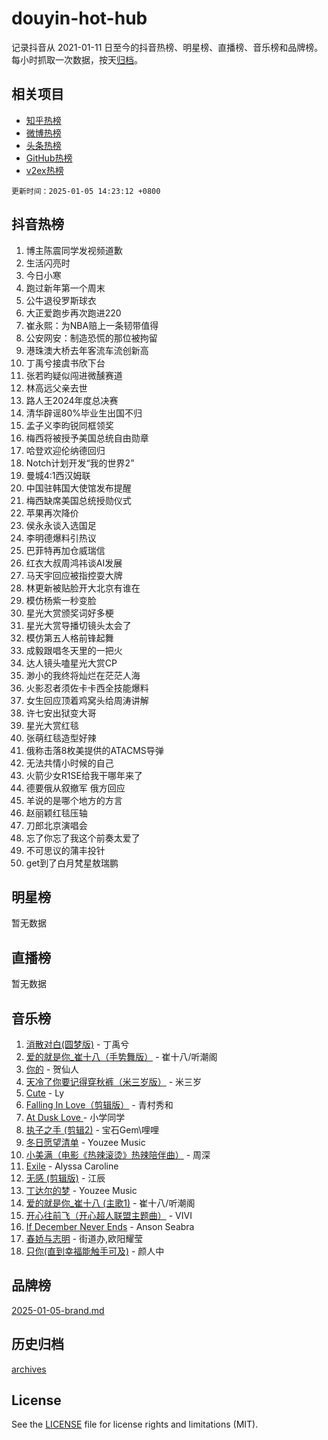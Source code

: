 # douyin-hot-hub

记录抖音从 2021-01-11 日至今的抖音热榜、明星榜、直播榜、音乐榜和品牌榜。每小时抓取一次数据，按天[归档](archives)。

## 相关项目

- [知乎热榜](https://github.com/lonnyzhang423/zhihu-hot-hub)
- [微博热榜](https://github.com/lonnyzhang423/weibo-hot-hub)
- [头条热榜](https://github.com/lonnyzhang423/toutiao-hot-hub)
- [GitHub热榜](https://github.com/lonnyzhang423/github-hot-hub)
- [v2ex热榜](https://github.com/lonnyzhang423/v2ex-hot-hub)


`更新时间：2025-01-05 14:23:12 +0800`

## 抖音热榜

1. 博主陈震同学发视频道歉
1. 生活闪亮时
1. 今日小寒
1. 跑过新年第一个周末
1. 公牛退役罗斯球衣
1. 大正爱跑步再次跑进220
1. 崔永熙：为NBA赔上一条韧带值得
1. 公安网安：制造恐慌的那位被拘留
1. 港珠澳大桥去年客流车流创新高
1. 丁禹兮接虞书欣下台
1. 张若昀疑似闯进微醺赛道
1. 林高远父亲去世
1. 路人王2024年度总决赛
1. 清华辟谣80%毕业生出国不归
1. 孟子义李昀锐同框领奖
1. 梅西将被授予美国总统自由勋章
1. 哈登欢迎伦纳德回归
1. Notch计划开发“我的世界2”
1. 曼城4:1西汉姆联
1. 中国驻韩国大使馆发布提醒
1. 梅西缺席美国总统授勋仪式
1. 苹果再次降价
1. 侯永永谈入选国足
1. 李明德爆料引热议
1. 巴菲特再加仓威瑞信
1. 红衣大叔周鸿祎谈AI发展
1. 马天宇回应被指控耍大牌
1. 林更新被贴脸开大北京有谁在
1. 模仿杨紫一秒变脸
1. 星光大赏颁奖词好多梗
1. 星光大赏导播切镜头太会了
1. 模仿第五人格前锋起舞
1. 成毅跟唱冬天里的一把火
1. 达人镜头嗑星光大赏CP
1. 渺小的我终将灿烂在茫茫人海
1. 火影忍者须佐卡卡西全技能爆料
1. 女生回应顶着鸡窝头给周涛讲解
1. 许七安出狱变大哥
1. 星光大赏红毯
1. 张萌红毯造型好辣
1. 俄称击落8枚美提供的ATACMS导弹
1. 无法共情小时候的自己
1. 火箭少女R1SE给我干哪年来了
1. 德要俄从叙撤军 俄方回应
1. 羊说的是哪个地方的方言
1. 赵丽颖红毯压轴
1. 刀郎北京演唱会
1. 忘了你忘了我这个前奏太爱了
1. 不可思议的蒲丰投针
1. get到了白月梵星敖瑞鹏

## 明星榜

暂无数据

## 直播榜

暂无数据

## 音乐榜

1. [消散对白(圆梦版)](https://sf5-hl-cdn-tos.douyinstatic.com/obj/tos-cn-ve-2774/og4jB5I5IizzoZVAAAzWgBMAsMDWoArfwBOiFs) - 丁禹兮
1. [爱的就是你_崔十八（手势舞版）](https://sf5-hl-cdn-tos.douyinstatic.com/obj/tos-cn-ve-2774/oApB2AigNyB4sTw7JhBOikMAf0oDJzMWBuIrgm) - 崔十八/听潮阁
1. [你的](https://sf5-hl-cdn-tos.douyinstatic.com/obj/tos-cn-ve-2774/oYuIeKf42jB7sEV6B2upMdpYAgfrQWj0FeRegh) - 贺仙人
1. [天冷了你要记得穿秋裤（米三岁版）](https://sf5-hl-cdn-tos.douyinstatic.com/obj/tos-cn-ve-2774/oQlIwVIDWiZ6BQilAorS7MA0AgCkQDvcZAdm1) - 米三岁
1. [Cute](https://sf5-hl-cdn-tos.douyinstatic.com/obj/tos-cn-ve-2774/o4IbIzHWKAAB4wsS5qMBRiiAlEBGTpQRNfFvuo) - Ly
1. [Falling In Love（剪辑版）](https://sf5-hl-cdn-tos.douyinstatic.com/obj/tos-cn-ve-2774/o8ajpA8zzgBPahbBIO8AcKGBLJezFCRd1wfP9f) - 青村秀和
1. [ At Dusk  Love ](https://sf5-hl-cdn-tos.douyinstatic.com/obj/tos-cn-ve-2774/o8CrpCf5CaYgI4ZrtQgMQAFEfuGqNnRSDQAPBc) - 小学同学
1. [执子之手 (剪辑2)](https://sf5-hl-cdn-tos.douyinstatic.com/obj/tos-cn-ve-2774/oUoZLQjCc31XzqsBnBQUNgeKtYPBcgbFDwtfcu) - 宝石Gem\哩哩
1. [冬日愿望清单](https://sf5-hl-cdn-tos.douyinstatic.com/obj/tos-cn-ve-2774/oIIgUOeamCFCVAzxN6MFRLIBlLGpUqQxeeHrLE) - Youzee Music
1. [小美满（电影《热辣滚烫》热辣陪伴曲）](https://sf5-hl-cdn-tos.douyinstatic.com/obj/tos-cn-ve-2774/o0GAn2lSgfZIDUgtevCGDQYnFg4CwnrBaxbTZL) - 周深
1. [Exile](https://sf5-hl-cdn-tos.douyinstatic.com/obj/tos-cn-ve-2774/oYj4gAQTknKE3WW0Je8KGmQ7z1cA4FefwtbufD) - Alyssa Caroline
1. [无感 (剪辑版)](https://sf5-hl-cdn-tos.douyinstatic.com/obj/tos-cn-ve-2774/o0eIsUzJBDlQaQFC5OFlgbMEZC1TFYBftOBn6p) - 江辰
1. [丁达尔的梦](https://sf5-hl-cdn-tos.douyinstatic.com/obj/tos-cn-ve-2774/oMU3WirUZBVQkAC9ccG5P2IQirziZM2RTInUY) - Youzee Music
1. [爱的就是你_崔十八 (主歌1)](https://sf5-hl-cdn-tos.douyinstatic.com/obj/tos-cn-ve-2774/oI5BO5DhFZ6UTcNCnZaOCBLtZ7WIMQGfgnXf5E) - 崔十八/听潮阁
1. [开心往前飞（开心超人联盟主题曲）](https://sf5-hl-cdn-tos.douyinstatic.com/obj/tos-cn-ve-2774/9d8fb7c82cf1421fb93a9fe925275e0a) - VIVI
1. [If December Never Ends](https://sf5-hl-cdn-tos.douyinstatic.com/obj/tos-cn-ve-2774/oY1IQMoTgCFIBg8RZifyqlBBt1UFgitTYmxeOS) - Anson Seabra
1. [春娇与志明](https://sf5-hl-cdn-tos.douyinstatic.com/obj/tos-cn-ve-2774/e530d8fceb7044b39707d7f9ff54add1) - 街道办,欧阳耀莹
1. [只你(直到幸福能触手可及)](https://sf3-cdn-tos.douyinstatic.com/obj/tos-cn-ve-2774/o0lBkRDzFTeaVSUz3ZZSCBVtZ5DIMQGfgmEAuE) - 颜人中

## 品牌榜

[2025-01-05-brand.md](archives/2025-01-05-brand.md)

## 历史归档

[archives](archives)

## License

See the [LICENSE](LICENSE) file for license rights and limitations (MIT).
